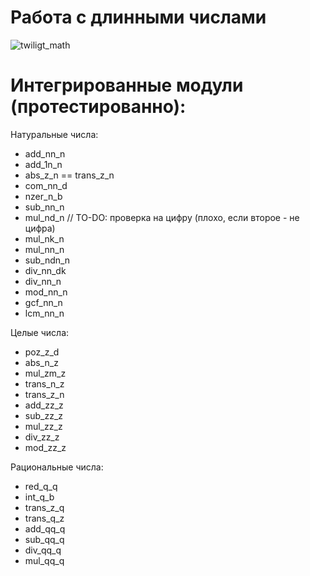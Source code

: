 Работа с длинными числами
=========================
![twiligt_math](http://img.wonkette.com/wp-content/uploads/2012/09/time-for-science.jpg)


Интегрированные модули (протестированно):
=========================================

Натуральные числа:
* add_nn_n
* add_1n_n
* abs_z_n == trans_z_n
* com_nn_d
* nzer_n_b
* sub_nn_n
* mul_nd_n // TO-DO: проверка на цифру (плохо, если второе - не цифра)
* mul_nk_n
* mul_nn_n
* sub_ndn_n
* div_nn_dk
* div_nn_n
* mod_nn_n
* gcf_nn_n
* lcm_nn_n

Целые числа:
* poz_z_d
* abs_n_z
* mul_zm_z
* trans_n_z
* trans_z_n
* add_zz_z
* sub_zz_z
* mul_zz_z
* div_zz_z
* mod_zz_z

Рациональные числа:
* red_q_q
* int_q_b
* trans_z_q
* trans_q_z
* add_qq_q
* sub_qq_q
* div_qq_q
* mul_qq_q
